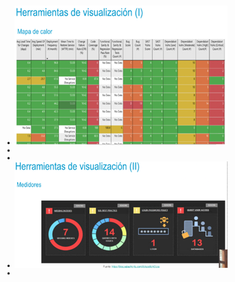 - ![ScreenShot Tool -20240610212831.png](../assets/ScreenShot_Tool_-20240610212831_1718069321397_0.png)
-
-
- ![ScreenShot Tool -20240610213144.png](../assets/ScreenShot_Tool_-20240610213144_1718069514318_0.png)
-